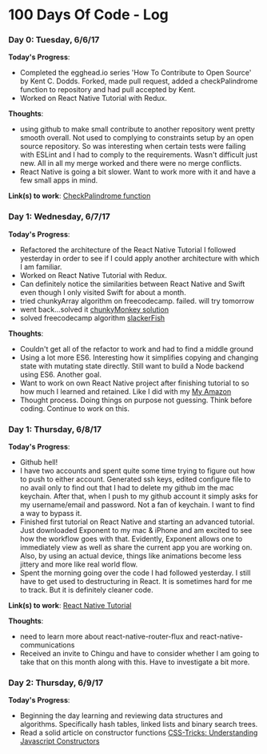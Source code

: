 # 100 Days Of Code - Log


### Day 0: Tuesday, 6/6/17

**Today's Progress**:
* Completed the egghead.io series 'How To Contribute to Open Source' by Kent C. Dodds.
Forked, made pull request, added a checkPalindrome function to repository and had pull accepted by Kent.
* Worked on React Native Tutorial with Redux.

**Thoughts**:
* using github to make small contribute to another repository went pretty smooth overall. Not used to complying to constraints setup by an open source repository. So was interesting when certain tests were failing with ESLint and I had to comply to the requirements. Wasn't difficult just new. All in all my merge worked and there were no merge conflicts.
* React Native is going a bit slower. Want to work more with it and have a few small apps in mind.

**Link(s) to work**:
[CheckPalindrome function](http://github.com/eggheadio-github/stack-overflow-copy-paste/tree/master/src)

### Day 1: Wednesday, 6/7/17

**Today's Progress**:
* Refactored the architecture of the React Native Tutorial I followed yesterday in order to see if I could apply another architecture with which I am familiar.
* Worked on React Native Tutorial with Redux.
* Can definitely notice the similarities between React Native and Swift even though I only visited Swift for about a month.
* tried chunkyArray algorithm on freecodecamp. failed. will try tomorrow
* went back...solved it [chunkyMonkey solution](http://repl.it/Ib2w/1)
* solved freecodecamp algorithm [slackerFish](http://repl.it/languages/javascript)

**Thoughts**:
* Couldn't get all of the refactor to work and had to find a middle ground
* Using a lot more ES6. Interesting how it simplifies copying and changing state with mutating state directly. Still want to build a Node backend using ES6. Another goal.
* Want to work on own React Native project after finishing tutorial to so how much I learned and retained. Like I did with my [My Amazon](http://github.com/jdrichardstech/MyAmazon)
* Thought process. Doing things on purpose not guessing. Think before coding. Continue to work on this.

### Day 1: Thursday, 6/8/17
**Today's Progress**:
* Github hell!
* I have two accounts and spent quite some time trying to figure out how to push to either account. Generated ssh keys, edited configure file to no avail only to find out that I had to delete my github im the mac keychain. After that, when I push to my github account it simply asks for my username/email and password. Not a fan of keychain. I want to find a way to bypass it.
* Finished first tutorial on React Native and starting an advanced tutorial. Just downloaded Exponent to my mac & iPhone and am excited to see how the workflow goes with that. Evidently, Exponent allows one to immediately view as well as share the current app you are working on. Also, by using an actual device, things like animations become less jittery and more like real world flow.
* Spent the morning going over the code I had followed yesterday. I still have to get used to destructuring in React. It is sometimes hard for me to track. But it is definitely cleaner code.


**Link(s) to work**:
[React Native Tutorial](http://github.com/jdrichards-tech/employee-manager)

**Thoughts**:
* need to learn more about react-native-router-flux and react-native-communications
* Received an invite to Chingu and have to consider whether I am going to take that on this month along with this. Have to investigate a bit more.

### Day 2: Thursday, 6/9/17

**Today's Progress**:
* Beginning the day learning and reviewing data structures and algorithms. Specifically hash tables, linked lists and binary search trees.
* Read a solid article on constructor functions [CSS-Tricks: Understanding Javascript Constructors](http://css-tricks.com/understanding-javascript-constructors/)
